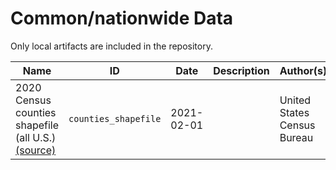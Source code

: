 # Common/nationwide Data

Only local artifacts are included in the repository.

| Name | ID | Date | Description | Author(s) | References | Type | Local? | Path |
|------|----|------|-------------|-----------|------------|------|--------|------|
| 2020 Census counties shapefile (all U.S.) [(source)](https://www2.census.gov/geo/tiger/TIGER2020/COUNTY/tl_2020_us_county.zip) | `counties_shapefile` | 2021-02-01 |  | United States Census Bureau | [U.S. Census TIGER/Line shapefiles](https://www.census.gov/geographies/mapping-files/time-series/geo/tiger-line-file.html) | `shapefile_zip` | ❌ | `tl_2020_us_county` |
